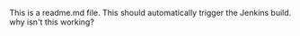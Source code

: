 This is a readme.md file.
This should automatically trigger the Jenkins build.
why isn't this working?
